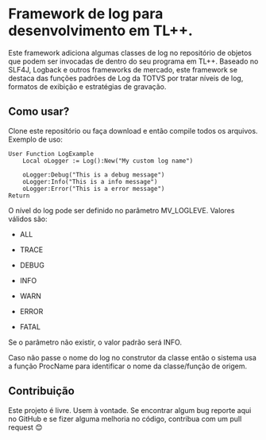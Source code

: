 # Framework de log para desenvolvimento em TL++.

Este framework adiciona algumas classes de log no repositório de objetos que podem ser invocadas de dentro do seu programa em TL++. Baseado no SLF4J, Logback e outros frameworks de mercado, este framework se destaca das funções padrões de Log da TOTVS por tratar níveis de log, formatos de exibição e estratégias de gravação.

## Como usar?

Clone este repositório ou faça download e então compile todos os arquivos. Exemplo de uso:

```
User Function LogExample
    Local oLogger := Log():New("My custom log name")

    oLogger:Debug("This is a debug message")
    oLogger:Info("This is a info message")
    oLogger:Error("This is a error message")
Return
```

O nível do log pode ser definido no parâmetro MV_LOGLEVE. Valores válidos são:
* ALL

* TRACE

* DEBUG

* INFO

* WARN

* ERROR

* FATAL

Se o parâmetro não existir, o valor padrão será INFO.

Caso não passe o nome do log no construtor da classe então o sistema usa a função ProcName para identificar o nome da classe/função de origem.

## Contribuição

Este projeto é livre. Usem à vontade. Se encontrar algum bug reporte aqui no GitHub e se fizer alguma melhoria no código, contribua com um pull request :blush:
